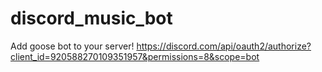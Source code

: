 # discord_music_bot

Add goose bot to your server! 
https://discord.com/api/oauth2/authorize?client_id=920588270109351957&permissions=8&scope=bot
